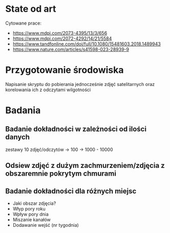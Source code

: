 # State od art
Cytowane prace:
- https://www.mdpi.com/2073-4395/13/3/656
- https://www.mdpi.com/2072-4292/14/21/5584
- https://www.tandfonline.com/doi/full/10.1080/15481603.2018.1489943
- https://www.nature.com/articles/s41598-023-28939-9

# Przygotowanie środowiska
Napisanie skryptu do pobierania jednocześnie zdjęć satelitarnych oraz korelowania ich z odczytami wilgotności

# Badania
## Badanie dokładności w zależności od ilości danych
zestawy 10 zdjęć/odczytów -> 100 -> 1000 - 10000

## Odsiew zdjęć z dużym zachmurzeniem/zdjęcia z obszaremnie pokrytym chmurami

## Badanie dokładności dla różnych miejsc

- Jaki obszar zdjęcia?
- Włyp pory roku
- Wpływ pory dnia
- Miszanie kanałów
- Dodawanie wejść (nr tygodnia)